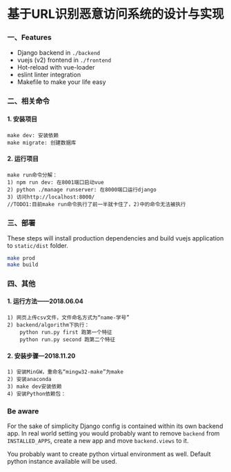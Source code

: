 # 基于URL识别恶意访问系统的设计与实现 

### 一、Features

* Django backend in `./backend`
* vuejs (v2) frontend in `./frontend`
* Hot-reload with vue-loader
* eslint linter integration
* Makefile to make your life easy

### 二、相关命令 
#### 1. 安装项目
    make dev: 安装依赖
    make migrate: 创建数据库

#### 2. 运行项目 
    make run命令分解：
    1) npm run dev: 在8001端口启动vue
    2) python ./manage runserver: 在8000端口运行django
    3) 访问http://localhost:8000/
    //TODO1:目前make run命令执行了前一半就卡住了，2)中的命令无法被执行


### 三、部署 

These steps will install production dependencies and build vuejs application to `static/dist` folder.

```bash
make prod
make build
```

### 四、其他 

#### 1. 运行方法——2018.06.04
    1) 网页上传csv文件，文件命名方式为“name-学号”
    2) backend/algorithm下执行：
        python run.py first 跑第一个特征
        python run.py second 跑第二个特征

#### 2. 安装步骤—2018.11.20
    1) 安装MinGW，重命名“mingw32-make”为make
    2) 安装anaconda
    3) make dev安装依赖
    4) 安装Python依赖包：

### Be aware

For the sake of simplicity Django config is contained within its own backend app. In real world setting you would
probably want to remove `backend` from `INSTALLED_APPS`, create a new app and move `backend.views` to it.

You probably want to create python virtual environment as well. Default python instance available will be used.
